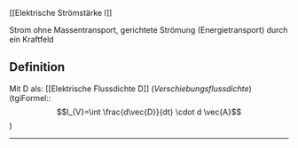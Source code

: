 [[Elektrische Strömstärke I]]

Strom ohne Massentransport, gerichtete Strömung (Energietransport) durch ein Kraftfeld 
## Definition 
Mit D als: [[Elektrische Flussdichte D]] (*Verschiebungsflussdichte*) 
(tgiFormel::$$I_{V}=\int  \frac{d\vec{D}}{dt} \cdot d \vec{A}$$)

---

